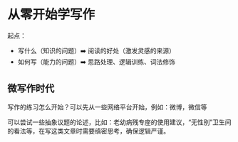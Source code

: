 # 从零开始学写作

起点：

- 写什么（知识的问题）➡️ 阅读的好处（激发灵感的来源）
- 如何写（能力的问题）➡️ 思路处理、逻辑训练、词法修饰

## 微写作时代

写作的练习怎么开始？可以先从一些网络平台开始，例如：微博，微信等

可以尝试一些抽象议题的论述，比如：老幼病残专座的使用建议，“无性别”卫生间的看法等，在写这类文章时需要缜密思考，确保逻辑严谨。
